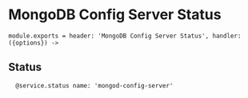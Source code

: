 
# MongoDB Config Server Status

    module.exports = header: 'MongoDB Config Server Status', handler: ({options}) ->

## Status

      @service.status name: 'mongod-config-server'
